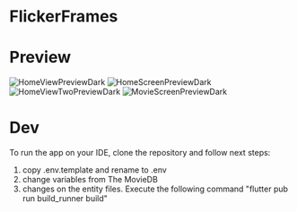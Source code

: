 # FlickerFrames

# Preview
![HomeViewPreviewDark](https://github.com/manumiguezz/cinema_app/assets/111899370/712e40b5-b204-40cb-a866-67dc3f37e325)
![HomeScreenPreviewDark](https://github.com/manumiguezz/cinema_app/assets/111899370/31f031c5-cf76-40a5-b015-27de12230170)
![HomeViewTwoPreviewDark](https://github.com/manumiguezz/cinema_app/assets/111899370/37c93b45-649a-400e-b542-50eebe0195f3)
![MovieScreenPreviewDark](https://github.com/manumiguezz/cinema_app/assets/111899370/e8b1040d-f300-4e8e-9c1a-522847800d77)

# Dev

To run the app on your IDE, clone the repository and follow next steps:

1. copy .env.template and rename to .env
2. change variables from The MovieDB
3. changes on the entity files. Execute the following command
    "flutter pub run build_runner build"
